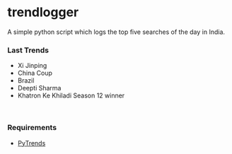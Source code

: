 # trendlogger
A simple python script which logs the top five searches of the day in India.<br>


<!-- Last Trends -->
### Last Trends
* Xi Jinping
* China Coup
* Brazil
* Deepti Sharma
* Khatron Ke Khiladi Season 12 winner
<br>

<!-- Requirements -->
### Requirements
* [PyTrends](https://github.com/dreyco676/pytrends)